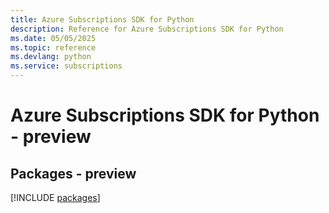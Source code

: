 ```yaml
---
title: Azure Subscriptions SDK for Python
description: Reference for Azure Subscriptions SDK for Python
ms.date: 05/05/2025
ms.topic: reference
ms.devlang: python
ms.service: subscriptions
---
```

# Azure Subscriptions SDK for Python - preview
## Packages - preview
[!INCLUDE [packages](subscriptions-index.md)]